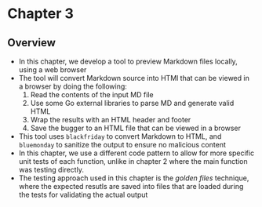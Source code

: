 # Chapter 3

## Overview
- In this chapter, we develop a tool to preview Markdown files locally, using a web browser
- The tool will convert Markdown source into HTMl that can be viewed in a browser by doing the following:
    1. Read the contents of the input MD file
    2. Use some Go external libraries to parse MD and generate valid HTML
    3. Wrap the results with an HTML header and footer
    4. Save the bugger to an HTML file that can be viewed in a browser
- This tool uses `blackfriday` to convert Markdown to HTML, and `bluemonday` to sanitize the output to ensure no malicious content
- In this chapter, we use a different code pattern to allow for more specific unit tests of each function, unlike in chapter 2 where the main function was testing directly.
- The testing approach used in this chapter is the _golden files_ technique, where the expected resutls are saved into files that are loaded during the tests for validating the actual output